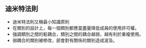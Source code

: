 ## 迪米特法則



- 迪米特法則又稱最小知識原則
- 在類別的設計上，每一個類別都應當盡量降低成員的使用許可權。
- 強調類別之間的鬆耦合，類別之間的耦合越弱，越有利於重複使用。
- 弱耦合的類別被修改，部會對有關係的類別造成波及。




